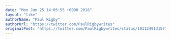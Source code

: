 ```yaml
---
date: "Mon Jun 25 14:05:55 +0000 2018"
layout: "like"
authorName: "Paul Rigby"
authorUrl: "https://twitter.com/PaulRigbywrites"
originalPost: "https://twitter.com/PaulRigbywrites/status/1011249131577335809"
---
```


